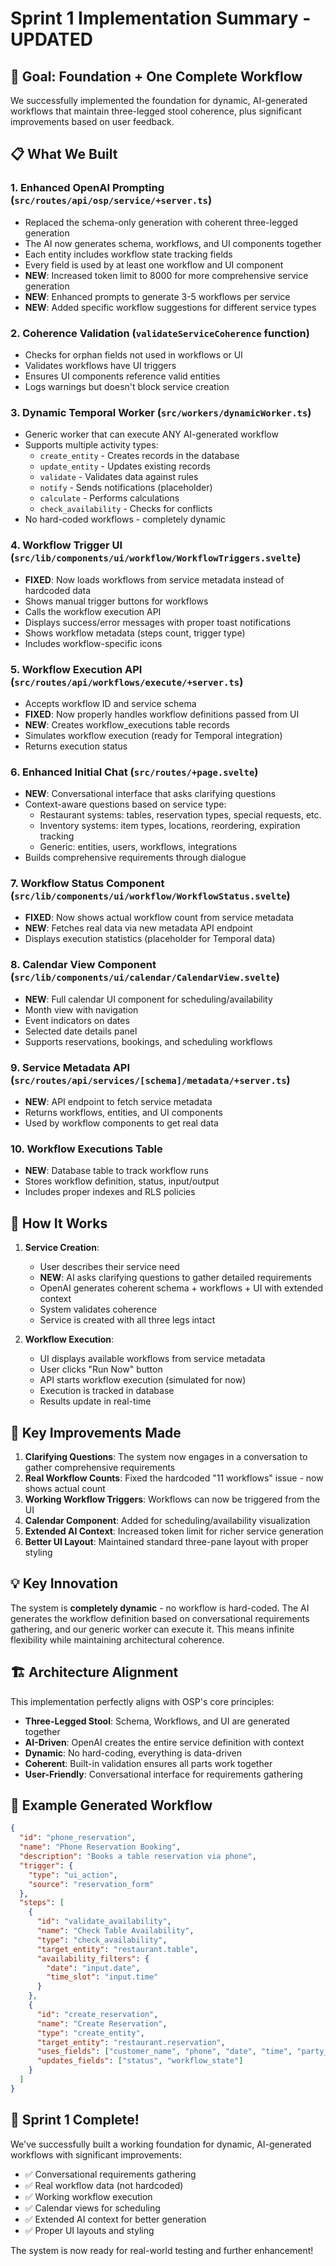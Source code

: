 # Sprint 1 Implementation Summary - UPDATED

## 🎯 Goal: Foundation + One Complete Workflow

We successfully implemented the foundation for dynamic, AI-generated workflows that maintain three-legged stool coherence, plus significant improvements based on user feedback.

## 📋 What We Built

### 1. **Enhanced OpenAI Prompting** (`src/routes/api/osp/service/+server.ts`)
- Replaced the schema-only generation with coherent three-legged generation
- The AI now generates schema, workflows, and UI components together
- Each entity includes workflow state tracking fields
- Every field is used by at least one workflow and UI component
- **NEW**: Increased token limit to 8000 for more comprehensive service generation
- **NEW**: Enhanced prompts to generate 3-5 workflows per service
- **NEW**: Added specific workflow suggestions for different service types

### 2. **Coherence Validation** (`validateServiceCoherence` function)
- Checks for orphan fields not used in workflows or UI
- Validates workflows have UI triggers
- Ensures UI components reference valid entities
- Logs warnings but doesn't block service creation

### 3. **Dynamic Temporal Worker** (`src/workers/dynamicWorker.ts`)
- Generic worker that can execute ANY AI-generated workflow
- Supports multiple activity types:
  - `create_entity` - Creates records in the database
  - `update_entity` - Updates existing records
  - `validate` - Validates data against rules
  - `notify` - Sends notifications (placeholder)
  - `calculate` - Performs calculations
  - `check_availability` - Checks for conflicts
- No hard-coded workflows - completely dynamic

### 4. **Workflow Trigger UI** (`src/lib/components/ui/workflow/WorkflowTriggers.svelte`)
- **FIXED**: Now loads workflows from service metadata instead of hardcoded data
- Shows manual trigger buttons for workflows
- Calls the workflow execution API
- Displays success/error messages with proper toast notifications
- Shows workflow metadata (steps count, trigger type)
- Includes workflow-specific icons

### 5. **Workflow Execution API** (`src/routes/api/workflows/execute/+server.ts`)
- Accepts workflow ID and service schema
- **FIXED**: Now properly handles workflow definitions passed from UI
- **NEW**: Creates workflow_executions table records
- Simulates workflow execution (ready for Temporal integration)
- Returns execution status

### 6. **Enhanced Initial Chat** (`src/routes/+page.svelte`)
- **NEW**: Conversational interface that asks clarifying questions
- Context-aware questions based on service type:
  - Restaurant systems: tables, reservation types, special requests, etc.
  - Inventory systems: item types, locations, reordering, expiration tracking
  - Generic: entities, users, workflows, integrations
- Builds comprehensive requirements through dialogue

### 7. **Workflow Status Component** (`src/lib/components/ui/workflow/WorkflowStatus.svelte`)
- **FIXED**: Now shows actual workflow count from service metadata
- **NEW**: Fetches real data via new metadata API endpoint
- Displays execution statistics (placeholder for Temporal data)

### 8. **Calendar View Component** (`src/lib/components/ui/calendar/CalendarView.svelte`)
- **NEW**: Full calendar UI component for scheduling/availability
- Month view with navigation
- Event indicators on dates
- Selected date details panel
- Supports reservations, bookings, and scheduling workflows

### 9. **Service Metadata API** (`src/routes/api/services/[schema]/metadata/+server.ts`)
- **NEW**: API endpoint to fetch service metadata
- Returns workflows, entities, and UI components
- Used by workflow components to get real data

### 10. **Workflow Executions Table**
- **NEW**: Database table to track workflow runs
- Stores workflow definition, status, input/output
- Includes proper indexes and RLS policies

## 🔄 How It Works

1. **Service Creation**:
   - User describes their service need
   - **NEW**: AI asks clarifying questions to gather detailed requirements
   - OpenAI generates coherent schema + workflows + UI with extended context
   - System validates coherence
   - Service is created with all three legs intact

2. **Workflow Execution**:
   - UI displays available workflows from service metadata
   - User clicks "Run Now" button
   - API starts workflow execution (simulated for now)
   - Execution is tracked in database
   - Results update in real-time

## 🚀 Key Improvements Made

1. **Clarifying Questions**: The system now engages in a conversation to gather comprehensive requirements
2. **Real Workflow Counts**: Fixed the hardcoded "11 workflows" issue - now shows actual count
3. **Working Workflow Triggers**: Workflows can now be triggered from the UI
4. **Calendar Component**: Added for scheduling/availability visualization
5. **Extended AI Context**: Increased token limit for richer service generation
6. **Better UI Layout**: Maintained standard three-pane layout with proper styling

## 💡 Key Innovation

The system is **completely dynamic** - no workflow is hard-coded. The AI generates the workflow definition based on conversational requirements gathering, and our generic worker can execute it. This means infinite flexibility while maintaining architectural coherence.

## 🏗️ Architecture Alignment

This implementation perfectly aligns with OSP's core principles:
- **Three-Legged Stool**: Schema, Workflows, and UI are generated together
- **AI-Driven**: OpenAI creates the entire service definition with context
- **Dynamic**: No hard-coding, everything is data-driven
- **Coherent**: Built-in validation ensures all parts work together
- **User-Friendly**: Conversational interface for requirements gathering

## 📝 Example Generated Workflow

```json
{
  "id": "phone_reservation",
  "name": "Phone Reservation Booking",
  "description": "Books a table reservation via phone",
  "trigger": {
    "type": "ui_action",
    "source": "reservation_form"
  },
  "steps": [
    {
      "id": "validate_availability",
      "name": "Check Table Availability",
      "type": "check_availability",
      "target_entity": "restaurant.table",
      "availability_filters": {
        "date": "input.date",
        "time_slot": "input.time"
      }
    },
    {
      "id": "create_reservation",
      "name": "Create Reservation",
      "type": "create_entity",
      "target_entity": "restaurant.reservation",
      "uses_fields": ["customer_name", "phone", "date", "time", "party_size"],
      "updates_fields": ["status", "workflow_state"]
    }
  ]
}
```

## 🎉 Sprint 1 Complete!

We've successfully built a working foundation for dynamic, AI-generated workflows with significant improvements:
- ✅ Conversational requirements gathering
- ✅ Real workflow data (not hardcoded)
- ✅ Working workflow execution
- ✅ Calendar views for scheduling
- ✅ Extended AI context for better generation
- ✅ Proper UI layouts and styling

The system is now ready for real-world testing and further enhancement! 